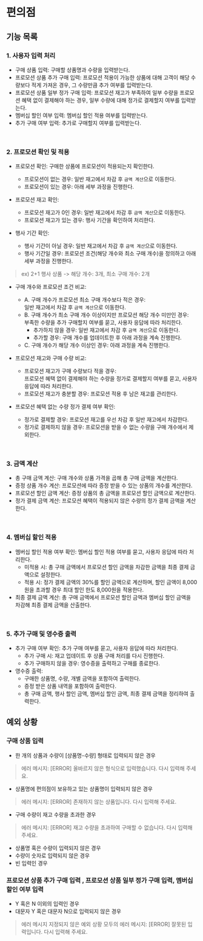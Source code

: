 # 편의점

## 기능 목록

### 1. 사용자 입력 처리
- 구매 상품 입력: 구매할 상품명과 수량을 입력받는다.
- 프로모션 상품 추가 구매 입력: 프로모션 적용이 가능한 상품에 대해 고객이 해당 수량보다 적게 가져온 경우, 그 수량만큼 추가 여부를 입력받는다.
- 프로모션 상품 일부 정가 구매 입력: 프로모션 재고가 부족하여 일부 수량을 프로모션 혜택 없이 결제해야 하는 경우, 일부 수량에 대해 정가로 결제할지 여부를 입력받는다.
- 멤버십 할인 여부 입력: 멤버십 할인 적용 여부를 입력받는다. 
- 추가 구매 여부 입력: 추가로 구매할지 여부를 입력받는다.

<br>


### 2. 프로모션 확인 및 적용
- 프로모션 확인: 구매한 상품에 프로모션이 적용되는지 확인한다.
  - 프로모션이 없는 경우: 일반 재고에서 차감 후 `금액 계산`으로 이동한다.
  - 프로모션이 있는 경우: 아래 세부 과정을 진행한다.

- 프로모션 재고 확인:
    - 프로모션 재고가 0인 경우: 일반 재고에서 차감 후 `금액 계산`으로 이동한다.
    - 프로모션 재고가 있는 경우: 행사 기간을 확인하여 처리한다.

- 행사 기간 확인:
  - 행사 기간이 아닐 경우: 일반 재고에서 차감 후 `금액 계산`으로 이동한다.
  - 행사 기간일 경우: 프로모션 조건(해당 개수와 최소 구매 개수)을 정의하고 아래 세부 과정을 진행한다.
> ex) 2+1 행사 상품 -> 해당 개수: 3개, 최소 구매 개수: 2개

- 구매 개수와 프로모션 조건 비교:
  - A. 구매 개수가 프로모션 최소 구매 개수보다 적은 경우:   
  일반 재고에서 차감 후 `금액 계산`으로 이동한다.
  - B. 구매 개수가 최소 구매 개수 이상이지만 프로모션 해당 개수 미만인 경우:   
  부족한 수량을 추가 구매할지 여부를 묻고, 사용자 응답에 따라 처리한다.
    - 추가하지 않을 경우: 일반 재고에서 차감 후 `금액 계산`으로 이동한다.
    - 추가할 경우: 구매 개수를 업데이트한 후 아래 과정을 계속 진행한다.
  - C. 구매 개수가 해당 개수 이상인 경우: 아래 과정을 계속 진행한다.
  
- 프로모션 재고와 구매 수량 비교:
   - 프로모션 재고가 구매 수량보다 적을 경우:   
  프로모션 혜택 없이 결제해야 하는 수량을 정가로 결제할지 여부를 묻고, 사용자 응답에 따라 처리한다.
  - 프로모션 재고가 충분할 경우: 프로모션 적용 후 남은 재고를 관리한다.
  
- 프로모션 혜택 없는 수량 정가 결제 여부 확인:
  - 정가로 결제할 경우: 프로모션 재고를 우선 차감 후 일반 재고에서 차감한다.
  - 정가로 결제하지 않을 경우: 프로모션을 받을 수 없는 수량을 구매 개수에서 제외한다.

<br>

### 3. 금액 계산
- 총 구매 금액 계산: 구매 개수와 상품 가격을 곱해 총 구매 금액을 계산한다. 
- 증정 상품 개수 계산: 프로모션에 따라 증정 받을 수 있는 상품의 개수를 계산한다. 
- 프로모션 할인 금액 계산: 증정 상품의 총 금액을 프로모션 할인 금액으로 계산한다. 
- 정가 결제 금액 계산: 프로모션 혜택이 적용되지 않은 수량의 정가 결제 금액을 계산한다.

<br>

### 4. 멤버십 할인 적용
- 멤버십 할인 적용 여부 확인: 멤버십 할인 적용 여부를 묻고, 사용자 응답에 따라 처리한다.
   - 미적용 시: 총 구매 금액에서 프로모션 할인 금액을 차감한 금액을 최종 결제 금액으로 설정한다.
   - 적용 시: 정가 결제 금액의 30%를 할인 금액으로 계산하며, 할인 금액이 8,000원을 초과할 경우 최대 할인 한도 8,000원을 적용한다.
- 최종 결제 금액 계산: 총 구매 금액에서 프로모션 할인 금액과 멤버십 할인 금액을 차감해 최종 결제 금액을 산출한다.

<br>

### 5. 추가 구매 및 영수증 출력
- 추가 구매 여부 확인: 추가 구매 여부를 묻고, 사용자 응답에 따라 처리한다. 
  - 추가 구매 시: 재고 업데이트 후 상품 구매 처리를 다시 진행한다. 
  - 추가 구매하지 않을 경우: 영수증을 출력하고 구매를 종료한다.
- 영수증 출력:   
  - 구매한 상품명, 수량, 개별 금액을 포함하여 출력한다.   
  - 증정 받은 상품 내역을 포함하여 출력한다.   
  - 총 구매 금액, 행사 할인 금액, 멤버십 할인 금액, 최종 결제 금액을 정리하여 출력한다.



## 예외 상황

### 구매 상품 입력
  - 한 개의 상품과 수량이 [상품명-수량] 형태로 입력되지 않은 경우
  > 에러 메시지: [ERROR] 올바르지 않은 형식으로 입력했습니다. 다시 입력해 주세요.

  - 상품명에 편의점이 보유하고 있는 상품명이 입력되지 않은 경우
  > 에러 메시지: [ERROR] 존재하지 않는 상품입니다. 다시 입력해 주세요.

  - 구매 수량이 재고 수량을 초과한 경우
  > 에러 메시지: [ERROR] 재고 수량을 초과하여 구매할 수 없습니다. 다시 입력해 주세요.

  - 상품명 혹은 수량이 입력되지 않은 경우
  - 수량이 숫자로 입력되지 않은 경우
  - 빈 입력인 경우
  

### 프로모션 상품 추가 구매 입력 , 프로모션 상품 일부 정가 구매 입력, 멤버십 할인 여부 입력
  - Y 혹은 N 이외의 입력인 경우
  - 대문자 Y 혹은 대문자 N으로 입력되지 않은 경우

> 에러 메시지 지정되지 않은 예외 상황 모두의 에러 메시지: [ERROR] 잘못된 입력입니다. 다시 입력해 주세요.
